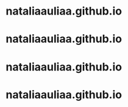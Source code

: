 # nataliaauliaa.github.io
# nataliaauliaa.github.io
# nataliaauliaa.github.io
# nataliaauliaa.github.io
